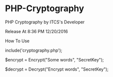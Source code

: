 # PHP-Cryptography


  PHP Cryptography by ITCS's Developer 
  
   Release At 8:36 PM 12/20/2016
   
   How To Use
   
   include('cryptography.php');
   
  
   $encrypt = Encrypt("Some words", "SecretKey");
   
   $decrypt = Decrypt("Encrypt words", "SecretKey");
   
   
   
   
